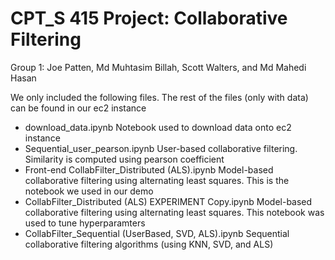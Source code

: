 # CPT_S 415 Project: Collaborative Filtering

Group 1: Joe Patten, Md Muhtasim Billah, Scott Walters, and Md Mahedi Hasan 

We only included the following files. The rest of the files (only with data) can be found in our ec2 instance

- download_data.ipynb
    Notebook used to download data onto ec2 instance
- Sequential_user_pearson.ipynb
    User-based collaborative filtering. Similarity is computed using pearson coefficient
- Front-end CollabFilter_Distributed (ALS).ipynb
    Model-based collaborative filtering using alternating least squares. This is the notebook we used in our demo
- CollabFilter_Distributed (ALS) EXPERIMENT Copy.ipynb
    Model-based collaborative filtering using alternating least squares. This notebook was used to tune hyperparamters
- CollabFilter_Sequential (UserBased, SVD, ALS).ipynb
    Sequential collaborative filtering algorithms (using KNN, SVD, and ALS)
